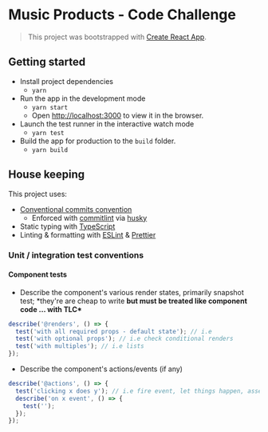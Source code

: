 # Music Products - Code Challenge

> This project was bootstrapped with [Create React App](https://github.com/facebook/create-react-app).

## Getting started

- Install project dependencies
  - `yarn`
- Run the app in the development mode
  - `yarn start`
  - Open [http://localhost:3000](http://localhost:3000) to view it in the browser.
- Launch the test runner in the interactive watch mode
  - `yarn test`
- Build the app for production to the `build` folder.
  - `yarn build`

## House keeping

This project uses:

- [Conventional commits convention](conventionalcommits.org)
  - Enforced with [commitlint](https://commitlint.js.org/) via [husky](https://typicode.github.io/husky/)
- Static typing with [TypeScript](https://www.typescriptlang.org/)
- Linting & formatting with [ESLint](https://eslint.org/) & [Prettier](https://prettier.io/)

### Unit / integration test conventions

#### Component tests

- Describe the component's various render states, primarily snapshot test; \*they're are cheap to write **but must be treated like component code ... with TLC\***

```ts
describe('@renders', () => {
  test('with all required props - default state'); // i.e
  test('with optional props'); // i.e check conditional renders
  test('with multiples'); // i.e lists
});
```

- Describe the component's actions/events (if any)

```ts
describe('@actions', () => {
  test('clicking x does y'); // i.e fire event, let things happen, assert
  describe('on x event', () => {
    test('');
  });
});
```
